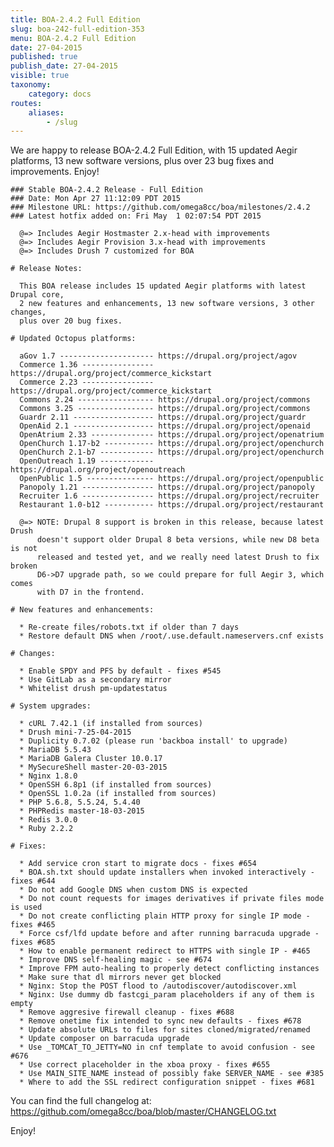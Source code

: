 ```yaml
---
title: BOA-2.4.2 Full Edition
slug: boa-242-full-edition-353
menu: BOA-2.4.2 Full Edition
date: 27-04-2015
published: true
publish_date: 27-04-2015
visible: true
taxonomy:
    category: docs
routes:
    aliases:
        - /slug
---
```


 We are happy to release BOA-2.4.2 Full Edition, with 15 updated Aegir platforms, 13 new software versions, plus over 23 bug fixes and improvements. Enjoy!

 
    ### Stable BOA-2.4.2 Release - Full Edition
    ### Date: Mon Apr 27 11:12:09 PDT 2015
    ### Milestone URL: https://github.com/omega8cc/boa/milestones/2.4.2
    ### Latest hotfix added on: Fri May  1 02:07:54 PDT 2015
    
      @=> Includes Aegir Hostmaster 2.x-head with improvements
      @=> Includes Aegir Provision 3.x-head with improvements
      @=> Includes Drush 7 customized for BOA
    
    # Release Notes:
    
      This BOA release includes 15 updated Aegir platforms with latest Drupal core,
      2 new features and enhancements, 13 new software versions, 3 other changes,
      plus over 20 bug fixes.
    
    # Updated Octopus platforms:
    
      aGov 1.7 --------------------- https://drupal.org/project/agov
      Commerce 1.36 ---------------- https://drupal.org/project/commerce_kickstart
      Commerce 2.23 ---------------- https://drupal.org/project/commerce_kickstart
      Commons 2.24 ----------------- https://drupal.org/project/commons
      Commons 3.25 ----------------- https://drupal.org/project/commons
      Guardr 2.11 ------------------ https://drupal.org/project/guardr
      OpenAid 2.1 ------------------ https://drupal.org/project/openaid
      OpenAtrium 2.33 -------------- https://drupal.org/project/openatrium
      OpenChurch 1.17-b2 ----------- https://drupal.org/project/openchurch
      OpenChurch 2.1-b7 ------------ https://drupal.org/project/openchurch
      OpenOutreach 1.19 ------------ https://drupal.org/project/openoutreach
      OpenPublic 1.5 --------------- https://drupal.org/project/openpublic
      Panopoly 1.21 ---------------- https://drupal.org/project/panopoly
      Recruiter 1.6 ---------------- https://drupal.org/project/recruiter
      Restaurant 1.0-b12 ----------- https://drupal.org/project/restaurant
    
      @=> NOTE: Drupal 8 support is broken in this release, because latest Drush
          doesn't support older Drupal 8 beta versions, while new D8 beta is not
          released and tested yet, and we really need latest Drush to fix broken
          D6->D7 upgrade path, so we could prepare for full Aegir 3, which comes
          with D7 in the frontend.
    
    # New features and enhancements:
    
      * Re-create files/robots.txt if older than 7 days
      * Restore default DNS when /root/.use.default.nameservers.cnf exists
    
    # Changes:
    
      * Enable SPDY and PFS by default - fixes #545
      * Use GitLab as a secondary mirror
      * Whitelist drush pm-updatestatus
    
    # System upgrades:
    
      * cURL 7.42.1 (if installed from sources)
      * Drush mini-7-25-04-2015
      * Duplicity 0.7.02 (please run 'backboa install' to upgrade)
      * MariaDB 5.5.43
      * MariaDB Galera Cluster 10.0.17
      * MySecureShell master-20-03-2015
      * Nginx 1.8.0
      * OpenSSH 6.8p1 (if installed from sources)
      * OpenSSL 1.0.2a (if installed from sources)
      * PHP 5.6.8, 5.5.24, 5.4.40
      * PHPRedis master-18-03-2015
      * Redis 3.0.0
      * Ruby 2.2.2
    
    # Fixes:
    
      * Add service cron start to migrate docs - fixes #654
      * BOA.sh.txt should update installers when invoked interactively - fixes #644
      * Do not add Google DNS when custom DNS is expected
      * Do not count requests for images derivatives if private files mode is used
      * Do not create conflicting plain HTTP proxy for single IP mode - fixes #465
      * Force csf/lfd update before and after running barracuda upgrade - fixes #685
      * How to enable permanent redirect to HTTPS with single IP - #465
      * Improve DNS self-healing magic - see #674
      * Improve FPM auto-healing to properly detect conflicting instances
      * Make sure that dl mirrors never get blocked
      * Nginx: Stop the POST flood to /autodiscover/autodiscover.xml
      * Nginx: Use dummy db fastcgi_param placeholders if any of them is empty
      * Remove aggresive firewall cleanup - fixes #688
      * Remove onetime fix intended to sync new defaults - fixes #678
      * Update absolute URLs to files for sites cloned/migrated/renamed
      * Update composer on barracuda upgrade
      * Use _TOMCAT_TO_JETTY=NO in cnf template to avoid confusion - see #676
      * Use correct placeholder in the xboa proxy - fixes #655
      * Use MAIN_SITE_NAME instead of possibly fake SERVER_NAME - see #385
      * Where to add the SSL redirect configuration snippet - fixes #681


 You can find the full changelog at: https://github.com/omega8cc/boa/blob/master/CHANGELOG.txt

Enjoy!